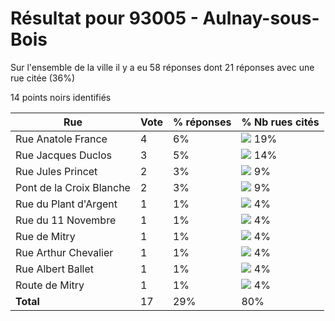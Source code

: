 # Résultat pour 93005 - Aulnay-sous-Bois

Sur l'ensemble de la ville il y a eu 58 réponses dont 21 réponses avec une rue citée (36%)

14 points noirs identifiés

| Rue | Vote | % réponses | % Nb rues cités|
|-----|------|------------|----------------|
| Rue Anatole France | 4 | 6% | <img src="../../img/bar_19.gif" />&nbsp;19%|
| Rue Jacques Duclos | 3 | 5% | <img src="../../img/bar_14.gif" />&nbsp;14%|
| Rue Jules Princet | 2 | 3% | <img src="../../img/bar_9.gif" />&nbsp;9%|
| Pont de la Croix Blanche | 2 | 3% | <img src="../../img/bar_9.gif" />&nbsp;9%|
| Rue du Plant d'Argent | 1 | 1% | <img src="../../img/bar_4.gif" />&nbsp;4%|
| Rue du 11 Novembre | 1 | 1% | <img src="../../img/bar_4.gif" />&nbsp;4%|
| Rue de Mitry | 1 | 1% | <img src="../../img/bar_4.gif" />&nbsp;4%|
| Rue Arthur Chevalier | 1 | 1% | <img src="../../img/bar_4.gif" />&nbsp;4%|
| Rue Albert Ballet | 1 | 1% | <img src="../../img/bar_4.gif" />&nbsp;4%|
| Route de Mitry | 1 | 1% | <img src="../../img/bar_4.gif" />&nbsp;4%|
| **Total** | 17 | 29% | 80%|
